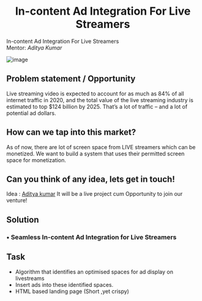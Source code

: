 
<h1 align="center"> In-content Ad Integration For Live Streamers</h1>

In-content Ad Integration For Live Streamers  
Mentor: *Aditya Kumar*

![image](https://user-images.githubusercontent.com/68345490/174316583-fdf46630-82b7-420b-b114-c59ce8e08d98.png)
## Problem statement / Opportunity
Live streaming video is expected to account for as much as 84% of all internet traffic in 2020, and the total value of the live streaming industry is estimated to top $124 billion by 2025. 
That’s a lot of traffic – and a lot of potential ad dollars.
## How can we tap into this market?
As of now, there are lot of screen space from LIVE streamers which can be monetized.
We want to build a system that uses their permitted screen space for monetization.

## Can you think of any idea, lets get in touch!
Idea : [Aditya kumar](https://wa.me/919078146574)
It will be a live project cum Opportunity to join our venture!

## Solution
### • Seamless In-content Ad Integration for Live Streamers 

## Task
- Algorithm that identifies an optimised spaces for ad display on livestreams
- Insert ads into these identified spaces.
- HTML based landing page (Short ,yet crispy)
